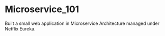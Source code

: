 # Microservice_101
Built a small web application in Microservice Architecture managed under Netflix Eureka.

